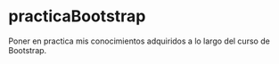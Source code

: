 # practicaBootstrap
Poner en practica mis conocimientos adquiridos a lo largo del curso de Bootstrap.
